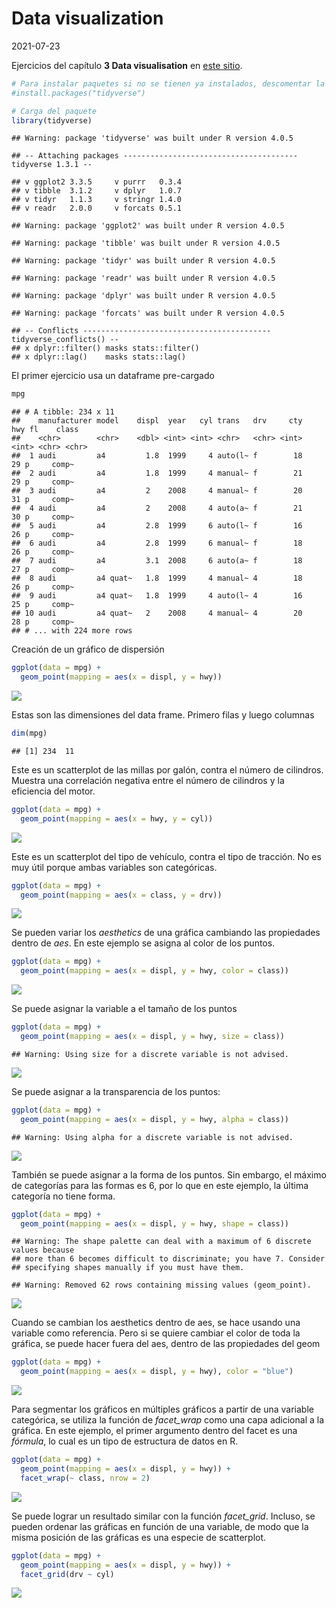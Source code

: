 Data visualization
================
2021-07-23

Ejercicios del capítulo **3 Data visualisation** en [este
sitio](https://r4ds.had.co.nz/data-visualisation.html).

``` r
# Para instalar paquetes si no se tienen ya instalados, descomentar la siguiente línea
#install.packages("tidyverse")

# Carga del paquete
library(tidyverse)
```

    ## Warning: package 'tidyverse' was built under R version 4.0.5

    ## -- Attaching packages --------------------------------------- tidyverse 1.3.1 --

    ## v ggplot2 3.3.5     v purrr   0.3.4
    ## v tibble  3.1.2     v dplyr   1.0.7
    ## v tidyr   1.1.3     v stringr 1.4.0
    ## v readr   2.0.0     v forcats 0.5.1

    ## Warning: package 'ggplot2' was built under R version 4.0.5

    ## Warning: package 'tibble' was built under R version 4.0.5

    ## Warning: package 'tidyr' was built under R version 4.0.5

    ## Warning: package 'readr' was built under R version 4.0.5

    ## Warning: package 'dplyr' was built under R version 4.0.5

    ## Warning: package 'forcats' was built under R version 4.0.5

    ## -- Conflicts ------------------------------------------ tidyverse_conflicts() --
    ## x dplyr::filter() masks stats::filter()
    ## x dplyr::lag()    masks stats::lag()

El primer ejercicio usa un dataframe pre-cargado

``` r
mpg
```

    ## # A tibble: 234 x 11
    ##    manufacturer model    displ  year   cyl trans   drv     cty   hwy fl    class
    ##    <chr>        <chr>    <dbl> <int> <int> <chr>   <chr> <int> <int> <chr> <chr>
    ##  1 audi         a4         1.8  1999     4 auto(l~ f        18    29 p     comp~
    ##  2 audi         a4         1.8  1999     4 manual~ f        21    29 p     comp~
    ##  3 audi         a4         2    2008     4 manual~ f        20    31 p     comp~
    ##  4 audi         a4         2    2008     4 auto(a~ f        21    30 p     comp~
    ##  5 audi         a4         2.8  1999     6 auto(l~ f        16    26 p     comp~
    ##  6 audi         a4         2.8  1999     6 manual~ f        18    26 p     comp~
    ##  7 audi         a4         3.1  2008     6 auto(a~ f        18    27 p     comp~
    ##  8 audi         a4 quat~   1.8  1999     4 manual~ 4        18    26 p     comp~
    ##  9 audi         a4 quat~   1.8  1999     4 auto(l~ 4        16    25 p     comp~
    ## 10 audi         a4 quat~   2    2008     4 manual~ 4        20    28 p     comp~
    ## # ... with 224 more rows

Creación de un gráfico de dispersión

``` r
ggplot(data = mpg) +
  geom_point(mapping = aes(x = displ, y = hwy))
```

![](Data-visualisation_files/figure-gfm/unnamed-chunk-3-1.png)<!-- -->

Estas son las dimensiones del data frame. Primero filas y luego columnas

``` r
dim(mpg)
```

    ## [1] 234  11

Este es un scatterplot de las millas por galón, contra el número de
cilindros. Muestra una correlación negativa entre el número de cilindros
y la eficiencia del motor.

``` r
ggplot(data = mpg) +
  geom_point(mapping = aes(x = hwy, y = cyl))
```

![](Data-visualisation_files/figure-gfm/unnamed-chunk-5-1.png)<!-- -->

Este es un scatterplot del tipo de vehículo, contra el tipo de tracción.
No es muy útil porque ambas variables son categóricas.

``` r
ggplot(data = mpg) +
  geom_point(mapping = aes(x = class, y = drv))
```

![](Data-visualisation_files/figure-gfm/unnamed-chunk-6-1.png)<!-- -->

Se pueden variar los *aesthetics* de una gráfica cambiando las
propiedades dentro de *aes*. En este ejemplo se asigna al color de los
puntos.

``` r
ggplot(data = mpg) +
  geom_point(mapping = aes(x = displ, y = hwy, color = class))
```

![](Data-visualisation_files/figure-gfm/unnamed-chunk-7-1.png)<!-- -->

Se puede asignar la variable a el tamaño de los puntos

``` r
ggplot(data = mpg) +
  geom_point(mapping = aes(x = displ, y = hwy, size = class))
```

    ## Warning: Using size for a discrete variable is not advised.

![](Data-visualisation_files/figure-gfm/unnamed-chunk-8-1.png)<!-- -->

Se puede asignar a la transparencia de los puntos:

``` r
ggplot(data = mpg) +
  geom_point(mapping = aes(x = displ, y = hwy, alpha = class))
```

    ## Warning: Using alpha for a discrete variable is not advised.

![](Data-visualisation_files/figure-gfm/unnamed-chunk-9-1.png)<!-- -->

También se puede asignar a la forma de los puntos. Sin embargo, el
máximo de categorías para las formas es 6, por lo que en este ejemplo,
la última categoría no tiene forma.

``` r
ggplot(data = mpg) +
  geom_point(mapping = aes(x = displ, y = hwy, shape = class))
```

    ## Warning: The shape palette can deal with a maximum of 6 discrete values because
    ## more than 6 becomes difficult to discriminate; you have 7. Consider
    ## specifying shapes manually if you must have them.

    ## Warning: Removed 62 rows containing missing values (geom_point).

![](Data-visualisation_files/figure-gfm/unnamed-chunk-10-1.png)<!-- -->

Cuando se cambian los aesthetics dentro de aes, se hace usando una
variable como referencia. Pero si se quiere cambiar el color de toda la
gráfica, se puede hacer fuera del aes, dentro de las propiedades del
geom

``` r
ggplot(data = mpg) +
  geom_point(mapping = aes(x = displ, y = hwy), color = "blue")
```

![](Data-visualisation_files/figure-gfm/unnamed-chunk-11-1.png)<!-- -->

Para segmentar los gráficos en múltiples gráficos a partir de una
variable categórica, se utiliza la función de *facet\_wrap* como una
capa adicional a la gráfica. En este ejemplo, el primer argumento dentro
del facet es una *fórmula*, lo cual es un tipo de estructura de datos en
R.

``` r
ggplot(data = mpg) +
  geom_point(mapping = aes(x = displ, y = hwy)) +
  facet_wrap(~ class, nrow = 2)
```

![](Data-visualisation_files/figure-gfm/unnamed-chunk-12-1.png)<!-- -->

Se puede lograr un resultado similar con la función *facet\_grid*.
Incluso, se pueden ordenar las gráficas en función de una variable, de
modo que la misma posición de las gráficas es una especie de
scatterplot.

``` r
ggplot(data = mpg) +
  geom_point(mapping = aes(x = displ, y = hwy)) +
  facet_grid(drv ~ cyl)
```

![](Data-visualisation_files/figure-gfm/unnamed-chunk-13-1.png)<!-- -->
